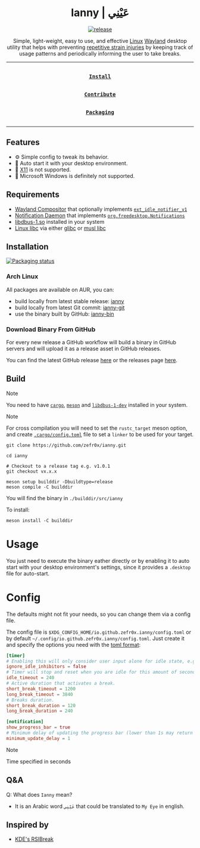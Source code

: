 <div align = center>

<h1>Ianny | عَيْنِي</h1>

[![release](https://github.com/zefr0x/ianny/actions/workflows/release.yml/badge.svg)](https://github.com/zefr0x/ianny/actions/workflows/release.yml)

Simple, light-weight, easy to use, and effective [Linux](https://en.wikipedia.org/wiki/Linux) [Wayland](<https://en.wikipedia.org/wiki/Wayland_(protocol)>) desktop utility that helps with preventing [repetitive strain injuries](https://en.wikipedia.org/wiki/Repetitive_strain_injury) by keeping track of usage patterns and periodically informing the user to take breaks.

---

[<kbd><br><b>Install</b><br><br></kbd>](#installation)
[<kbd><br><b>Contribute</b><br><br></kbd>](CONTRIBUTING.md)
[<kbd><br><b>Packaging</b><br><br></kbd>](PACKAGING.md)

---

</div>

## Features

- ⚙ Simple config to tweak its behavior.
- 🚀 Auto start it with your desktop environment.
- 🚫 [X11](https://en.wikipedia.org/wiki/X_Window_System) is not supported.
- 🚫 Microsoft Windows is definitely not supported.

## Requirements

- [Wayland Compositor](<https://en.wikipedia.org/wiki/Wayland_(protocol)#Wayland_compositors>) that optionally implements [`ext_idle_notifier_v1`](https://wayland.app/protocols/ext-idle-notify-v1)
- [Notification Daemon](https://wiki.archlinux.org/title/Desktop_notifications#Notification_servers) that implements [`org.freedesktop.Notifications`](https://specifications.freedesktop.org/notification-spec/notification-spec-latest.html)
- [libdbus-1.so](https://www.freedesktop.org/wiki/Software/dbus/) installed in your system
- [Linux libc](https://en.wikipedia.org/wiki/C_standard_library) via either [glibc](https://www.gnu.org/software/libc/) or [musl libc](https://musl.libc.org/)

## Installation

[![Packaging status](https://repology.org/badge/vertical-allrepos/ianny.svg?columns=3)](https://repology.org/project/ianny/versions)

### Arch Linux

All packages are available on AUR, you can:

- build locally from latest stable release: [ianny](https://aur.archlinux.org/packages/ianny)
- build locally from latest Git commit: [ianny-git](https://aur.archlinux.org/packages/ianny-git)
- use the binary built by GitHub: [ianny-bin](https://aur.archlinux.org/packages/ianny-bin)

### Download Binary From GitHub

For every new release a GitHub workflow will build a binary in GitHub servers and will upload it as a release asset in GitHub releases.

You can find the latest GitHub release [here](https://github.com/zefr0x/ianny/releases/latest) or the releases page [here](https://github.com/zefr0x/ianny/releases).

## Build

> [!Note]
> You need to have [`cargo`](https://doc.rust-lang.org/cargo/), [`meson`](https://mesonbuild.com/) and [`libdbus-1-dev`](https://www.freedesktop.org/wiki/Software/dbus/) installed in your system.

> [!NOTE]
> For cross compilation you will need to set the `rustc_target` meson option, and create [`.cargo/config.toml`](https://doc.rust-lang.org/cargo/reference/config.html) file to set a `linker` to be used for your target.

```shell
git clone https://github.com/zefr0x/ianny.git

cd ianny

# Checkout to a release tag e.g. v1.0.1
git checkout vx.x.x

meson setup builddir -Dbuildtype=release
meson compile -C builddir
```

You will find the binary in `./builddir/src/ianny`

To install:

```shell
meson install -C builddir
```

# Usage

You just need to execute the binary eather directly or by enabling it to auto start with your desktop environment's settings, since it provides a `.desktop` file for auto-start.

# Config

The defaults might not fit your needs, so you can change them via a config file.

The config file is `$XDG_CONFIG_HOME/io.github.zefr0x.ianny/config.toml` or by default `~/.config/io.github.zefr0x.ianny/config.toml`. Just create it and specify the options you need with the [toml format](https://toml.io/):

```toml
[timer]
# Enabling this will only consider user input alone for idle state, e.g. you will not have breaks when watching videos or playing music without any user input.
ignore_idle_inhibitors = false
# Timer will stop and reset when you are idle for this amount of seconds.
idle_timeout = 240
# Active duration that activates a break.
short_break_timeout = 1200
long_break_timeout = 3840
# Breaks duration.
short_break_duration = 120
long_break_duration = 240

[notification]
show_progress_bar = true
# Minimum delay of updating the progress bar (lower than 1s may return an error).
minimum_update_delay = 1
```

> [!Note]
> Time specified in seconds

## Q&A

Q: What does `Ianny` mean?

- It is an Arabic word `عَيْنِي` that could be translated to `My Eye` in english.

## Inspired by

- [KDE's RSIBreak](https://userbase.kde.org/RSIBreak)
